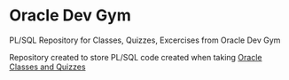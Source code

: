 # Oracle Dev Gym
PL/SQL Repository for Classes, Quizzes, Excercises from Oracle Dev Gym

<p>Repository created to store PL/SQL code created when taking <a href='https://devgym.oracle.com/'>Oracle Classes and Quizzes</a></p>
